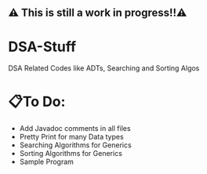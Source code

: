 ## ⚠️ This is still a work in progress!!⚠️

# DSA-Stuff
 DSA Related Codes like ADTs, Searching and Sorting Algos


# 📋To Do:
- Add Javadoc comments in all files
- Pretty Print for many Data types
- Searching Algorithms for Generics
- Sorting Algorithms for Generics
- Sample Program
